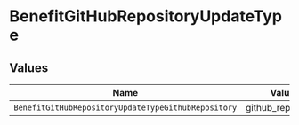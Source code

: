 # BenefitGitHubRepositoryUpdateType


## Values

| Name                                                | Value                                               |
| --------------------------------------------------- | --------------------------------------------------- |
| `BenefitGitHubRepositoryUpdateTypeGithubRepository` | github_repository                                   |
